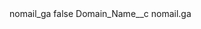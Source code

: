 <?xml version="1.0" encoding="UTF-8"?>
<CustomMetadata xmlns="http://soap.sforce.com/2006/04/metadata" xmlns:xsi="http://www.w3.org/2001/XMLSchema-instance" xmlns:xsd="http://www.w3.org/2001/XMLSchema">
    <label>nomail_ga</label>
    <protected>false</protected>
    <values>
        <field>Domain_Name__c</field>
        <value xsi:type="xsd:string">nomail.ga</value>
    </values>
</CustomMetadata>
